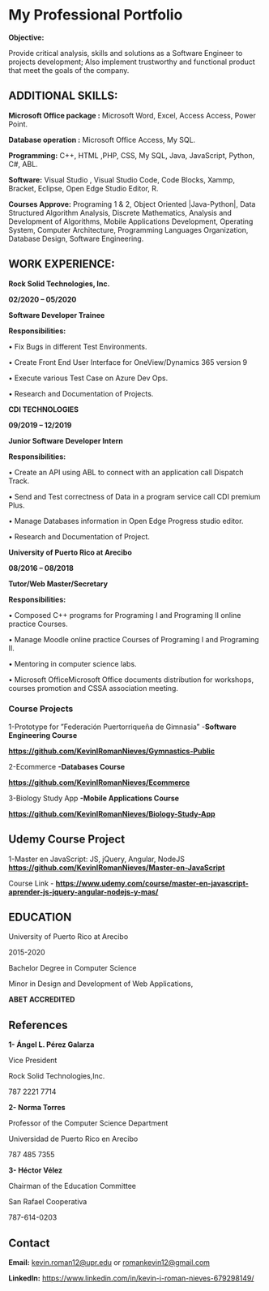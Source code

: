 #  My Professional Portfolio

**Objective:**
 
 Provide critical analysis, skills and solutions as a Software Engineer to projects development; Also implement trustworthy and functional product that meet the goals of the company.

## ADDITIONAL SKILLS:

**Microsoft Office package :** Microsoft Word, Excel, Access Access, Power Point.

**Database operation :** Microsoft Office Access, My SQL.

**Programming:** C++, HTML ,PHP, CSS, My SQL, Java, JavaScript, Python, C#, ABL.

**Software:** Visual Studio , Visual Studio Code, Code Blocks, Xammp, Bracket, Eclipse, Open Edge Studio Editor, R.

**Courses Approve:** Programing 1 & 2, Object Oriented |Java-Python|, Data Structured Algorithm Analysis, Discrete Mathematics, Analysis and Development of Algorithms, Mobile Applications Development, Operating System, Computer Architecture, Programming Languages Organization, Database Design, Software Engineering.



## WORK EXPERIENCE:


**Rock Solid Technologies, Inc.**

**02/2020 – 05/2020**

**Software Developer Trainee**

**Responsibilities:**

• Fix Bugs in different Test Environments.

• Create Front End User Interface for OneView/Dynamics 365 version 9

• Execute various Test Case on Azure Dev Ops.

• Research and Documentation of Projects.

**CDI TECHNOLOGIES**

**09/2019 – 12/2019**

**Junior Software Developer Intern**

**Responsibilities:**

• Create an API using ABL to connect with an application call Dispatch Track.

• Send and Test correctness of Data in a program service call CDI premium Plus.

• Manage Databases information in Open Edge Progress studio editor.

• Research and Documentation of Project.


**University of Puerto Rico at Arecibo**

**08/2016 – 08/2018**

**Tutor/Web Master/Secretary**

**Responsibilities:**

• Composed C++ programs for Programing I and Programing II online practice Courses.

• Manage Moodle online practice Courses of Programing I and Programing II.

• Mentoring in computer science labs.

• Microsoft OfficeMicrosoft Office documents distribution for workshops, courses promotion and CSSA association meeting.

### Course Projects

1-Prototype for ”Federación Puertorriqueña de  Gimnasia” -**Software Engineering Course**

**https://github.com/KevinIRomanNieves/Gymnastics-Public**

2-Ecommerce **-Databases Course**

**https://github.com/KevinIRomanNieves/Ecommerce**

3-Biology Study App **-Mobile Applications Course**

**https://github.com/KevinIRomanNieves/Biology-Study-App**

## Udemy Course Project
1-Master en JavaScript:  JS, jQuery, Angular, NodeJS  **https://github.com/KevinIRomanNieves/Master-en-JavaScript**

  Course Link - **https://www.udemy.com/course/master-en-javascript-aprender-js-jquery-angular-nodejs-y-mas/**



## EDUCATION 

University of Puerto Rico at Arecibo

2015-2020

Bachelor Degree in Computer Science

Minor in Design and Development of Web Applications, 

**ABET ACCREDITED**

## References 

**1- Ángel L. Pérez Galarza**

Vice President

Rock Solid Technologies,Inc.

787 2221 7714

**2- Norma Torres**

Professor of the Computer Science Department

Universidad de Puerto Rico en Arecibo

787 485 7355

**3- Héctor Vélez**

Chairman of the Education Committee

San Rafael Cooperativa

787-614-0203

## Contact

**Email:** kevin.roman12@upr.edu or romankevin12@gmail.com 

**LinkedIn:** https://www.linkedin.com/in/kevin-i-roman-nieves-679298149/
